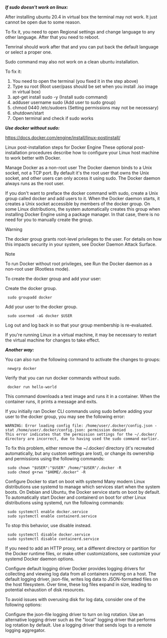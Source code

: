 ***If sudo doesn't work on linux:***

After installing ubuntu 20.4 in virtual box the terminal may not work. It just cannot be open due to some reason.

To fix it, you need to open Regional settings and change language to any other language. After that you need to reboot.

Temrinal should work after that and you can put back the default language or select a proper one.

Sudo command may also not work on a clean ubuntu installation.

To fix it:

1) You need to open the terminal (you fixed it in the step above) 
2) Type su root
  (Root user/pass should be set when you install .iso image in virtual box)
3) apt-get install sudo -y
   (Install sudo command)
5) adduser username sudo
  (Add user to sudo group)
6) chmod 0440 /etc/sudoers
   (Setting permissions may not be necessary)
7) shutdown/start
8) Open terminal and check if sudo works

***Use docker without sudo:***

https://docs.docker.com/engine/install/linux-postinstall/


Linux post-installation steps for Docker Engine
These optional post-installation procedures describe how to configure your Linux host machine to work better with Docker.

Manage Docker as a non-root user
The Docker daemon binds to a Unix socket, not a TCP port. By default it's the root user that owns the Unix socket, and other users can only access it using sudo. The Docker daemon always runs as the root user.

If you don't want to preface the docker command with sudo, create a Unix group called docker and add users to it. When the Docker daemon starts, it creates a Unix socket accessible by members of the docker group. On some Linux distributions, the system automatically creates this group when installing Docker Engine using a package manager. In that case, there is no need for you to manually create the group.

Warning

The docker group grants root-level privileges to the user. For details on how this impacts security in your system, see Docker Daemon Attack Surface.

Note

To run Docker without root privileges, see Run the Docker daemon as a non-root user (Rootless mode).

To create the docker group and add your user:

Create the docker group.

```
 sudo groupadd docker
```
Add your user to the docker group.

```
 sudo usermod -aG docker $USER
```

Log out and log back in so that your group membership is re-evaluated.

If you're running Linux in a virtual machine, it may be necessary to restart the virtual machine for changes to take effect.

***Another way:***

You can also run the following command to activate the changes to groups:

```
 newgrp docker
```
Verify that you can run docker commands without sudo.


```
 docker run hello-world
```

This command downloads a test image and runs it in a container. When the container runs, it prints a message and exits.

If you initially ran Docker CLI commands using sudo before adding your user to the docker group, you may see the following error:

```
WARNING: Error loading config file: /home/user/.docker/config.json -
stat /home/user/.docker/config.json: permission denied
This error indicates that the permission settings for the ~/.docker/ directory are incorrect, due to having used the sudo command earlier.
```

To fix this problem, either remove the ~/.docker/ directory (it's recreated automatically, but any custom settings are lost), or change its ownership and permissions using the following commands:

```
 sudo chown "$USER":"$USER" /home/"$USER"/.docker -R
 sudo chmod g+rwx "$HOME/.docker" -R
```

Configure Docker to start on boot with systemd
Many modern Linux distributions use systemd to manage which services start when the system boots. On Debian and Ubuntu, the Docker service starts on boot by default. To automatically start Docker and containerd on boot for other Linux distributions using systemd, run the following commands:


```
 sudo systemctl enable docker.service
 sudo systemctl enable containerd.service
```
To stop this behavior, use disable instead.


```
 sudo systemctl disable docker.service
 sudo systemctl disable containerd.service
```
If you need to add an HTTP proxy, set a different directory or partition for the Docker runtime files, or make other customizations, see customize your systemd Docker daemon options.

Configure default logging driver
Docker provides logging drivers for collecting and viewing log data from all containers running on a host. The default logging driver, json-file, writes log data to JSON-formatted files on the host filesystem. Over time, these log files expand in size, leading to potential exhaustion of disk resources.

To avoid issues with overusing disk for log data, consider one of the following options:

Configure the json-file logging driver to turn on log rotation.
Use an alternative logging driver such as the "local" logging driver that performs log rotation by default.
Use a logging driver that sends logs to a remote logging aggregator.
